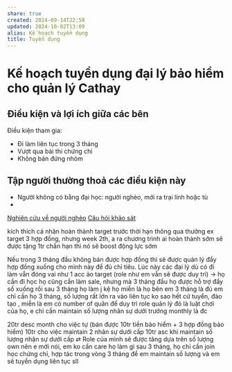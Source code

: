 ```yaml
---
share: true
created: 2024-09-14T22:58
updated: 2024-10-02T13:09
alias: Kế hoạch tuyển dụng
title: Tuyển dụng
---
```

# Kế hoạch tuyển dụng đại lý bảo hiểm cho quản lý Cathay
## Điều kiện và lợi ích giữa các bên
Điều kiện tham gia:
- Đi làm liên tục trong 3 tháng 
- Vượt qua bài thi chứng chỉ
- Không bán đứng nhóm

## Tập người thường thoả các điều kiện này
- Người không có bằng đại học: người nghèo, mới ra trại lính hoặc tù
- 
[Nghiên cứu về người nghèo](./Nghi%C3%AAn%20c%E1%BB%A9u%20v%E1%BB%81%20ng%C6%B0%E1%BB%9Di%20ngh%C3%A8o.md)
[Câu hỏi khảo sát](../../C%C3%A2u%20h%E1%BB%8Fi%20kh%E1%BA%A3o%20s%C3%A1t.md)




kích thích cá nhân hoàn thành target trước thời hạn thông qua  thưởng
ex target 3 hợp đồng, nhưng week 2th, a ra chương trình ai hoàn thành sớm sẽ được tặng 1tr chẳn hạn thì nó sẽ boost động lực sớm

Nếu trong 3 tháng đầu không bán được hợp đồng thì sẽ được quản lý đẩy hợp đồng xuống cho mình này để đủ chỉ tiêu. Lúc này các đại lý dù có đi làm vẫn đóng vai như 1 acc ảo
target (role như em vẫn sẽ được duy trì) → 
họ cần đi học
họ cũng cần làm sale, nhưng mà 3 tháng đầu họ được hỗ trợ đẩy số xuống rồi
sau 3 tháng họ làm j kệ họ
miễn là họ bên em 3 tháng là đủ
em chỉ cần họ 3 tháng, số lượng rất lớn ra vào liên tục ko sao hết
cứ tuyển, đào tạo , miễn là em có number of quân để duy trì role quản lý
đó là luật chơi của họ, e chỉ cần maintain số lượng nhân sự dưới trướng monthly là đc

20tr desc month cho việc tự (bán được 10tr tiền bảo hiểm + 3 hợp đồng bảo hiểm)
10tr cho việc maintain 2 nhân sự dưới cấp
10tr asc khi maintain số lượng nhận sự dưới cấp ⇄ Role của mình sẽ được tăng dựa trên số lượng own
nên e mới nói, em ko cần care họ làm gì sau 3 tháng, họ chỉ cần join học chứng chỉ, hợp tác trong vòng 3 tháng để em maintain số lượng
và em sẽ tuyển dụng liên tục sll
